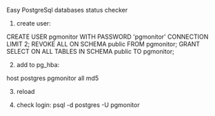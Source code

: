 Easy PostgreSql databases status checker

1) create user:

CREATE USER pgmonitor WITH PASSWORD 'pgmonitor' CONNECTION LIMIT 2;
REVOKE ALL ON SCHEMA public FROM pgmonitor;
GRANT SELECT ON ALL TABLES IN SCHEMA public TO pgmonitor;


2) add to pg_hba:

host    postgres        pgmonitor       all                     md5

3) reload

4) check login:
 psql -d postgres -U pgmonitor
 
 